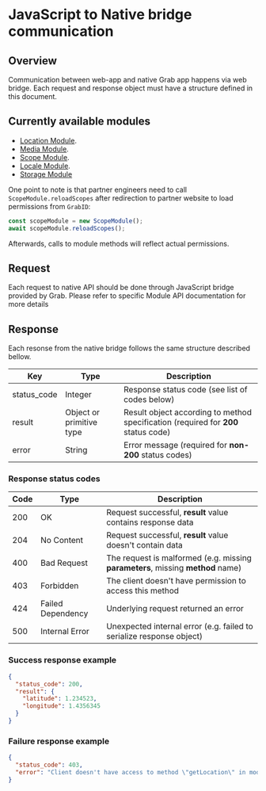 # JavaScript to Native bridge communication

## Overview

Communication between web-app and native Grab app happens via web bridge. Each request and
response object must have a structure defined in this document.

## Currently available modules

- [Location Module](https://github.com/grab/superapp-sdk/blob/master/docs/LocationModule.md).
- [Media Module](https://github.com/grab/superapp-sdk/blob/master/docs/MediaModule.md).
- [Scope Module](https://github.com/grab/superapp-sdk/blob/master/docs/ScopeModule.md).
- [Locale Module](https://github.com/grab/superapp-sdk/blob/master/docs/LocaleModule.md).
- [Storage Module](https://github.com/grab/superapp-sdk/blob/master/docs/StorageModule.md)

One point to note is that partner engineers need to call `ScopeModule.reloadScopes` after redirection to partner website to load permissions from `GrabID`:

```javascript
const scopeModule = new ScopeModule();
await scopeModule.reloadScopes();
```

Afterwards, calls to module methods will reflect actual permissions.

## Request

Each request to native API should be done through JavaScript bridge provided by Grab. Please refer to specific Module API documentation for more details

## Response

Each resonse from the native bridge follows the same structure described bellow.

| Key         | Type                     | Description                                                                        |
| ----------- | ------------------------ | ---------------------------------------------------------------------------------- |
| status_code | Integer                  | Response status code (see list of codes below)                                     |
| result      | Object or primitive type | Result object according to method specification (required for **200** status code) |
| error       | String                   | Error message (required for **non-200** status codes)                              |

### Response status codes

| Code | Type              | Description                                                                     |
| ---- | ----------------- | ------------------------------------------------------------------------------- |
| 200  | OK                | Request successful, **result** value contains response data                     |
| 204  | No Content        | Request successful, **result** value doesn't contain data                       |
| 400  | Bad Request       | The request is malformed (e.g. missing **parameters**, missing **method** name) |
| 403  | Forbidden         | The client doesn't have permission to access this method                        |
| 424  | Failed Dependency | Underlying request returned an error                                            |
| 500  | Internal Error    | Unexpected internal error (e.g. failed to serialize response object)            |

### Success response example

```json
{
  "status_code": 200,
  "result": {
    "latitude": 1.234523,
    "longitude": 1.4356345
  }
}
```

### Failure response example

```json
{
  "status_code": 403,
  "error": "Client doesn't have access to method \"getLocation\" in module \"LocationModule\""
}
```
